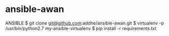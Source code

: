 # ansible-awan
ANSIBLE 
$ git clone git@github.com:addhe/ansible-awan.git
$ virtualenv -p /usr/bin/python2.7 my-ansible-virtualenv
$ pip install -r requirements.txt
